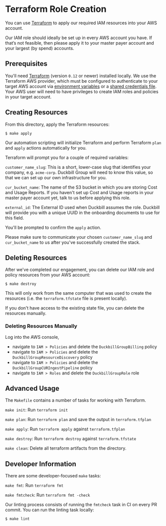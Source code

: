 # Terraform Role Creation

You can use [Terraform](https://www.terraform.io/) to apply our required IAM resources into your AWS account.

Our IAM role should ideally be set up in every AWS account you have. If that’s not feasible, then please apply it to your master payer account and your largest (by spend) accounts.

## Prerequisites

You'll need [Terraform](https://www.terraform.io/) (version `0.12` or newer) installed locally. We use the Terraform AWS provider, which must be configured to authenticate to your target AWS account via [environment variables](https://www.terraform.io/docs/providers/aws/index.html#environment-variables) or a [shared credentials file](https://www.terraform.io/docs/providers/aws/index.html#shared-credentials-file). Your AWS user will need to have privileges to create IAM roles and policies in your target account.

## Creating Resources

From this directory, apply the Terraform resources:

    $ make apply

Our automation scripting will initialize Terraform and perform Terraform `plan` and `apply` actions automatically for you.

Terraform will prompt you for a couple of required variables:

`customer_name_slug`: This is a short, lower-case slug that identifies your company, e.g. `acme-corp`. Duckbill Group will need to know this value, so that we can set up our own infrastructure for you.

`cur_bucket_name`: The name of the S3 bucket in which you are storing Cost and Usage Reports. If you haven't set up Cost and Usage reports in your master payer account yet, talk to us before applying this role.

`external_id`: The External ID used when Duckbill assumes the role. Duckbill will provide you with a unique UUID in the onboarding documents to use for this field.

You'll be prompted to confirm the `apply` action.

Please make sure to communicate your chosen `customer_name_slug` and `cur_bucket_name` to us after you've successfully created the stack.

## Deleting Resources

After we've completed our engagement, you can delete our IAM role and policy resources from your AWS account:

    $ make destroy

This will only work from the same computer that was used to create the resources (i.e. the `terraform.tfstate` file is present locally).

If you don't have access to the existing state file, you can delete the resources manually.

### Deleting Resources Manually

Log into the AWS console,

 - navigate to `IAM > Policies` and delete the `DuckbillGroupBilling` policy
 - navigate to `IAM > Policies` and delete the `DuckbillGroupResourceDiscovery` policy
 - navigate to `IAM > Policies` and delete the `DuckbillGroupCURIngestPipeline` policy
 - navigate to `IAM > Roles` and delete the `DuckbillGroupRole` role

## Advanced Usage

The `Makefile` contains a number of tasks for working with Terraform.

`make init`: Run `terraform init`

`make plan`: Run `terraform plan` and save the output in `terraform.tfplan`

`make apply`: Run `terraform apply` against `terraform.tfplan`

`make destroy`: Run `terraform destroy` against `terraform.tfstate`

`make clean`: Delete all terraform artifacts from the directory.

## Developer Information

There are some developer-focused `make` tasks:

`make fmt`: Run `terraform fmt`

`make fmtcheck`: Run `terraform fmt -check`

Our linting process consists of running the `fmtcheck` task in CI on every PR commit. You can run the linting task locally:

    $ make lint
